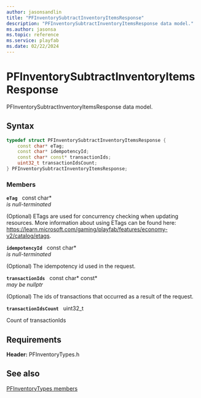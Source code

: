 ```yaml
---
author: jasonsandlin
title: "PFInventorySubtractInventoryItemsResponse"
description: "PFInventorySubtractInventoryItemsResponse data model."
ms.author: jasonsa
ms.topic: reference
ms.service: playfab
ms.date: 02/22/2024
---
```


# PFInventorySubtractInventoryItemsResponse  

PFInventorySubtractInventoryItemsResponse data model.  

## Syntax  
  
```cpp
typedef struct PFInventorySubtractInventoryItemsResponse {  
    const char* eTag;  
    const char* idempotencyId;  
    const char* const* transactionIds;  
    uint32_t transactionIdsCount;  
} PFInventorySubtractInventoryItemsResponse;  
```
  
### Members  
  
**`eTag`** &nbsp; const char*  
*is null-terminated*  
  
(Optional) ETags are used for concurrency checking when updating resources. More information about using ETags can be found here: https://learn.microsoft.com/gaming/playfab/features/economy-v2/catalog/etags.
  
**`idempotencyId`** &nbsp; const char*  
*is null-terminated*  
  
(Optional) The idempotency id used in the request.
  
**`transactionIds`** &nbsp; const char* const*  
*may be nullptr*  
  
(Optional) The ids of transactions that occurred as a result of the request.
  
**`transactionIdsCount`** &nbsp; uint32_t  
  
Count of transactionIds
  
  
## Requirements  
  
**Header:** PFInventoryTypes.h
  
## See also  
[PFInventoryTypes members](../pfinventorytypes_members.md)  

  
  
